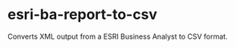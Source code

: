 esri-ba-report-to-csv
=====================

Converts XML output from a ESRI Business Analyst to CSV format.
